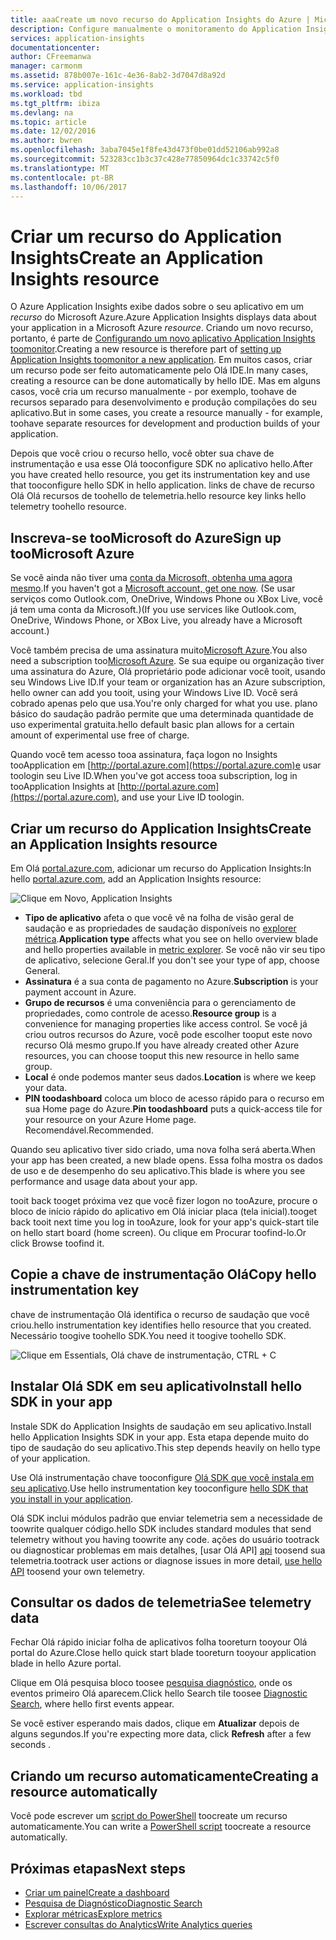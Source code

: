```yaml
---
title: aaaCreate um novo recurso do Application Insights do Azure | Microsoft Docs
description: Configure manualmente o monitoramento do Application Insights para um novo aplicativo em tempo real.
services: application-insights
documentationcenter: 
author: CFreemanwa
manager: carmonm
ms.assetid: 878b007e-161c-4e36-8ab2-3d7047d8a92d
ms.service: application-insights
ms.workload: tbd
ms.tgt_pltfrm: ibiza
ms.devlang: na
ms.topic: article
ms.date: 12/02/2016
ms.author: bwren
ms.openlocfilehash: 3aba7045e1f8fe43d473f0be01dd52106ab992a8
ms.sourcegitcommit: 523283cc1b3c37c428e77850964dc1c33742c5f0
ms.translationtype: MT
ms.contentlocale: pt-BR
ms.lasthandoff: 10/06/2017
---
```

# <a name="create-an-application-insights-resource"></a><span data-ttu-id="6487a-103">Criar um recurso do Application Insights</span><span class="sxs-lookup"><span data-stu-id="6487a-103">Create an Application Insights resource</span></span>
<span data-ttu-id="6487a-104">O Azure Application Insights exibe dados sobre o seu aplicativo em um *recurso* do Microsoft Azure.</span><span class="sxs-lookup"><span data-stu-id="6487a-104">Azure Application Insights displays data about your application in a Microsoft Azure *resource*.</span></span> <span data-ttu-id="6487a-105">Criando um novo recurso, portanto, é parte de [Configurando um novo aplicativo Application Insights toomonitor][start].</span><span class="sxs-lookup"><span data-stu-id="6487a-105">Creating a new resource is therefore part of [setting up Application Insights toomonitor a new application][start].</span></span> <span data-ttu-id="6487a-106">Em muitos casos, criar um recurso pode ser feito automaticamente pelo Olá IDE.</span><span class="sxs-lookup"><span data-stu-id="6487a-106">In many cases, creating a resource can be done automatically by hello IDE.</span></span> <span data-ttu-id="6487a-107">Mas em alguns casos, você cria um recurso manualmente - por exemplo, toohave de recursos separado para desenvolvimento e produção compilações do seu aplicativo.</span><span class="sxs-lookup"><span data-stu-id="6487a-107">But in some cases, you create a resource manually - for example, toohave separate resources for development and production builds of your application.</span></span>

<span data-ttu-id="6487a-108">Depois que você criou o recurso hello, você obter sua chave de instrumentação e usa esse Olá tooconfigure SDK no aplicativo hello.</span><span class="sxs-lookup"><span data-stu-id="6487a-108">After you have created hello resource, you get its instrumentation key and use that tooconfigure hello SDK in hello application.</span></span> <span data-ttu-id="6487a-109">links de chave de recurso Olá Olá recursos de toohello de telemetria.</span><span class="sxs-lookup"><span data-stu-id="6487a-109">hello resource key links hello telemetry toohello resource.</span></span>

## <a name="sign-up-toomicrosoft-azure"></a><span data-ttu-id="6487a-110">Inscreva-se tooMicrosoft do Azure</span><span class="sxs-lookup"><span data-stu-id="6487a-110">Sign up tooMicrosoft Azure</span></span>
<span data-ttu-id="6487a-111">Se você ainda não tiver uma [conta da Microsoft, obtenha uma agora mesmo](http://live.com).</span><span class="sxs-lookup"><span data-stu-id="6487a-111">If you haven't got a [Microsoft account, get one now](http://live.com).</span></span> <span data-ttu-id="6487a-112">(Se usar serviços como Outlook.com, OneDrive, Windows Phone ou XBox Live, você já tem uma conta da Microsoft.)</span><span class="sxs-lookup"><span data-stu-id="6487a-112">(If you use services like Outlook.com, OneDrive, Windows Phone, or XBox Live, you already have a Microsoft account.)</span></span>

<span data-ttu-id="6487a-113">Você também precisa de uma assinatura muito[Microsoft Azure](http://azure.com).</span><span class="sxs-lookup"><span data-stu-id="6487a-113">You also need a subscription too[Microsoft Azure](http://azure.com).</span></span> <span data-ttu-id="6487a-114">Se sua equipe ou organização tiver uma assinatura do Azure, Olá proprietário pode adicionar você tooit, usando seu Windows Live ID.</span><span class="sxs-lookup"><span data-stu-id="6487a-114">If your team or organization has an Azure subscription, hello owner can add you tooit, using your Windows Live ID.</span></span> <span data-ttu-id="6487a-115">Você será cobrado apenas pelo que usa.</span><span class="sxs-lookup"><span data-stu-id="6487a-115">You're only charged for what you use.</span></span> <span data-ttu-id="6487a-116">plano básico do saudação padrão permite que uma determinada quantidade de uso experimental gratuita.</span><span class="sxs-lookup"><span data-stu-id="6487a-116">hello default basic plan allows for a certain amount of experimental use free of charge.</span></span>

<span data-ttu-id="6487a-117">Quando você tem acesso tooa assinatura, faça logon no Insights tooApplication em [http://portal.azure.com](https://portal.azure.com)e usar toologin seu Live ID.</span><span class="sxs-lookup"><span data-stu-id="6487a-117">When you've got access tooa subscription, log in tooApplication Insights at [http://portal.azure.com](https://portal.azure.com), and use your Live ID toologin.</span></span>

## <a name="create-an-application-insights-resource"></a><span data-ttu-id="6487a-118">Criar um recurso do Application Insights</span><span class="sxs-lookup"><span data-stu-id="6487a-118">Create an Application Insights resource</span></span>
<span data-ttu-id="6487a-119">Em Olá [portal.azure.com](https://portal.azure.com), adicionar um recurso do Application Insights:</span><span class="sxs-lookup"><span data-stu-id="6487a-119">In hello [portal.azure.com](https://portal.azure.com), add an Application Insights resource:</span></span>

![Clique em Novo, Application Insights](./media/app-insights-create-new-resource/01-new.png)

* <span data-ttu-id="6487a-121">**Tipo de aplicativo** afeta o que você vê na folha de visão geral de saudação e as propriedades de saudação disponíveis no [explorer métrica][metrics].</span><span class="sxs-lookup"><span data-stu-id="6487a-121">**Application type** affects what you see on hello overview blade and hello properties available in [metric explorer][metrics].</span></span> <span data-ttu-id="6487a-122">Se você não vir seu tipo de aplicativo, selecione Geral.</span><span class="sxs-lookup"><span data-stu-id="6487a-122">If you don't see your type of app, choose General.</span></span>
* <span data-ttu-id="6487a-123">**Assinatura** é a sua conta de pagamento no Azure.</span><span class="sxs-lookup"><span data-stu-id="6487a-123">**Subscription** is your payment account in Azure.</span></span>
* <span data-ttu-id="6487a-124">**Grupo de recursos** é uma conveniência para o gerenciamento de propriedades, como controle de acesso.</span><span class="sxs-lookup"><span data-stu-id="6487a-124">**Resource group** is a convenience for managing properties like access control.</span></span> <span data-ttu-id="6487a-125">Se você já criou outros recursos do Azure, você pode escolher tooput este novo recurso Olá mesmo grupo.</span><span class="sxs-lookup"><span data-stu-id="6487a-125">If you have already created other Azure resources, you can choose tooput this new resource in hello same group.</span></span>
* <span data-ttu-id="6487a-126">**Local** é onde podemos manter seus dados.</span><span class="sxs-lookup"><span data-stu-id="6487a-126">**Location** is where we keep your data.</span></span>
* <span data-ttu-id="6487a-127">**PIN toodashboard** coloca um bloco de acesso rápido para o recurso em sua Home page do Azure.</span><span class="sxs-lookup"><span data-stu-id="6487a-127">**Pin toodashboard** puts a quick-access tile for your resource on your Azure Home page.</span></span> <span data-ttu-id="6487a-128">Recomendável.</span><span class="sxs-lookup"><span data-stu-id="6487a-128">Recommended.</span></span>

<span data-ttu-id="6487a-129">Quando seu aplicativo tiver sido criado, uma nova folha será aberta.</span><span class="sxs-lookup"><span data-stu-id="6487a-129">When your app has been created, a new blade opens.</span></span> <span data-ttu-id="6487a-130">Essa folha mostra os dados de uso e de desempenho do seu aplicativo.</span><span class="sxs-lookup"><span data-stu-id="6487a-130">This blade is where you see performance and usage data about your app.</span></span> 

<span data-ttu-id="6487a-131">tooit back tooget próxima vez que você fizer logon no tooAzure, procure o bloco de início rápido do aplicativo em Olá iniciar placa (tela inicial).</span><span class="sxs-lookup"><span data-stu-id="6487a-131">tooget back tooit next time you log in tooAzure, look for your app's quick-start tile on hello start board (home screen).</span></span> <span data-ttu-id="6487a-132">Ou clique em Procurar toofind-lo.</span><span class="sxs-lookup"><span data-stu-id="6487a-132">Or click Browse toofind it.</span></span>

## <a name="copy-hello-instrumentation-key"></a><span data-ttu-id="6487a-133">Copie a chave de instrumentação Olá</span><span class="sxs-lookup"><span data-stu-id="6487a-133">Copy hello instrumentation key</span></span>
<span data-ttu-id="6487a-134">chave de instrumentação Olá identifica o recurso de saudação que você criou.</span><span class="sxs-lookup"><span data-stu-id="6487a-134">hello instrumentation key identifies hello resource that you created.</span></span> <span data-ttu-id="6487a-135">Necessário toogive toohello SDK.</span><span class="sxs-lookup"><span data-stu-id="6487a-135">You need it toogive toohello SDK.</span></span>

![Clique em Essentials, Olá chave de instrumentação, CTRL + C](./media/app-insights-create-new-resource/02-props.png)

## <a name="install-hello-sdk-in-your-app"></a><span data-ttu-id="6487a-137">Instalar Olá SDK em seu aplicativo</span><span class="sxs-lookup"><span data-stu-id="6487a-137">Install hello SDK in your app</span></span>
<span data-ttu-id="6487a-138">Instale SDK do Application Insights de saudação em seu aplicativo.</span><span class="sxs-lookup"><span data-stu-id="6487a-138">Install hello Application Insights SDK in your app.</span></span> <span data-ttu-id="6487a-139">Esta etapa depende muito do tipo de saudação do seu aplicativo.</span><span class="sxs-lookup"><span data-stu-id="6487a-139">This step depends heavily on hello type of your application.</span></span> 

<span data-ttu-id="6487a-140">Use Olá instrumentação chave tooconfigure [Olá SDK que você instala em seu aplicativo][start].</span><span class="sxs-lookup"><span data-stu-id="6487a-140">Use hello instrumentation key tooconfigure [hello SDK that you install in your application][start].</span></span>

<span data-ttu-id="6487a-141">Olá SDK inclui módulos padrão que enviar telemetria sem a necessidade de toowrite qualquer código.</span><span class="sxs-lookup"><span data-stu-id="6487a-141">hello SDK includes standard modules that send telemetry without you having toowrite any code.</span></span> <span data-ttu-id="6487a-142">ações do usuário tootrack ou diagnosticar problemas em mais detalhes, [usar Olá API] [ api] toosend sua telemetria.</span><span class="sxs-lookup"><span data-stu-id="6487a-142">tootrack user actions or diagnose issues in more detail, [use hello API][api] toosend your own telemetry.</span></span>

## <span data-ttu-id="6487a-143"><a name="monitor"></a>Consultar os dados de telemetria</span><span class="sxs-lookup"><span data-stu-id="6487a-143"><a name="monitor"></a>See telemetry data</span></span>
<span data-ttu-id="6487a-144">Fechar Olá rápido iniciar folha de aplicativos folha tooreturn tooyour Olá portal do Azure.</span><span class="sxs-lookup"><span data-stu-id="6487a-144">Close hello quick start blade tooreturn tooyour application blade in hello Azure portal.</span></span>

<span data-ttu-id="6487a-145">Clique em Olá pesquisa bloco toosee [pesquisa diagnóstico][diagnostic], onde os eventos primeiro Olá aparecem.</span><span class="sxs-lookup"><span data-stu-id="6487a-145">Click hello Search tile toosee [Diagnostic Search][diagnostic], where hello first events appear.</span></span> 

<span data-ttu-id="6487a-146">Se você estiver esperando mais dados, clique em **Atualizar** depois de alguns segundos.</span><span class="sxs-lookup"><span data-stu-id="6487a-146">If you're expecting more data, click **Refresh** after a few seconds  .</span></span>

## <a name="creating-a-resource-automatically"></a><span data-ttu-id="6487a-147">Criando um recurso automaticamente</span><span class="sxs-lookup"><span data-stu-id="6487a-147">Creating a resource automatically</span></span>
<span data-ttu-id="6487a-148">Você pode escrever um [script do PowerShell](app-insights-powershell.md) toocreate um recurso automaticamente.</span><span class="sxs-lookup"><span data-stu-id="6487a-148">You can write a [PowerShell script](app-insights-powershell.md) toocreate a resource automatically.</span></span>

## <a name="next-steps"></a><span data-ttu-id="6487a-149">Próximas etapas</span><span class="sxs-lookup"><span data-stu-id="6487a-149">Next steps</span></span>
* [<span data-ttu-id="6487a-150">Criar um painel</span><span class="sxs-lookup"><span data-stu-id="6487a-150">Create a dashboard</span></span>](app-insights-dashboards.md)
* [<span data-ttu-id="6487a-151">Pesquisa de Diagnóstico</span><span class="sxs-lookup"><span data-stu-id="6487a-151">Diagnostic Search</span></span>](app-insights-diagnostic-search.md)
* [<span data-ttu-id="6487a-152">Explorar métricas</span><span class="sxs-lookup"><span data-stu-id="6487a-152">Explore metrics</span></span>](app-insights-metrics-explorer.md)
* [<span data-ttu-id="6487a-153">Escrever consultas do Analytics</span><span class="sxs-lookup"><span data-stu-id="6487a-153">Write Analytics queries</span></span>](app-insights-analytics.md)

<!--Link references-->

[api]: app-insights-api-custom-events-metrics.md
[diagnostic]: app-insights-diagnostic-search.md
[metrics]: app-insights-metrics-explorer.md
[start]: app-insights-overview.md

